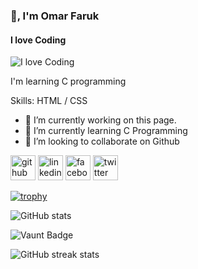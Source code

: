 ### 👋, I'm Omar Faruk
#### I love Coding
![I love Coding](https://arturssmirnovs.github.io/github-profile-readme-generator/images/banner.png)

I'm learning C programming

Skills: HTML / CSS

- 🔭 I’m currently working on this page. 
- 🌱 I’m currently learning C Programming 
- 👯 I’m looking to collaborate on Github 


[<img src='https://cdn.jsdelivr.net/npm/simple-icons@3.0.1/icons/github.svg' alt='github' height='40'>](https://github.com/kffaruk)  [<img src='https://cdn.jsdelivr.net/npm/simple-icons@3.0.1/icons/linkedin.svg' alt='linkedin' height='40'>](https://www.linkedin.com/in/kffaruk00/)  [<img src='https://cdn.jsdelivr.net/npm/simple-icons@3.0.1/icons/facebook.svg' alt='facebook' height='40'>](https://www.facebook.com/kffaruk00)  [<img src='https://cdn.jsdelivr.net/npm/simple-icons@3.0.1/icons/twitter.svg' alt='twitter' height='40'>](https://twitter.com/kffaruk00)  

[![trophy](https://github-profile-trophy.vercel.app/?username=kffaruk)](https://github.com/ryo-ma/github-profile-trophy)

![GitHub stats](https://github-readme-stats.vercel.app/api?username=kffaruk&show_icons=true)  

![Vaunt Badge](https://api.vaunt.dev/v1/github/entities/kffaruk/contributions?format=svg&private=false)  

![GitHub streak stats](https://streak-stats.demolab.com/?user=kffaruk)  


